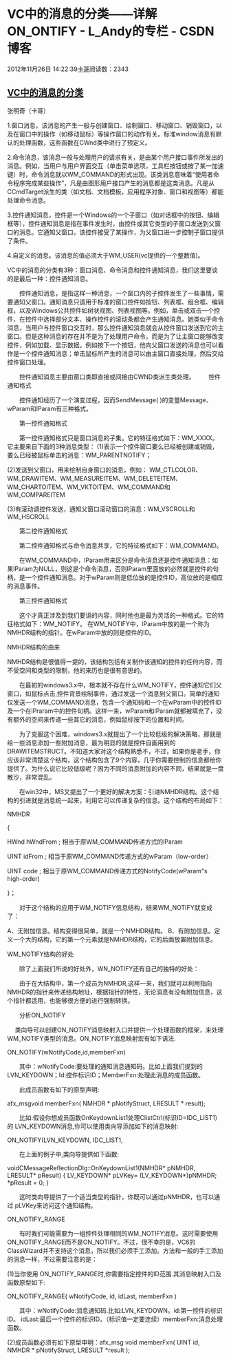 # VC中的消息的分类——详解ON_ONTIFY - L_Andy的专栏 - CSDN博客

2012年11月26日 14:22:39[卡哥](https://me.csdn.net/L_Andy)阅读数：2343



## [VC中的消息的分类](http://www.cnblogs.com/shangsrs/archive/2012/09/03/2669051.html)

张明奇（卡哥）

1.窗口消息，该消息的产生一般与创建窗口、绘制窗口、移动窗口、销毁窗口，以及在窗口中的操作（如移动鼠标）等操作窗口的动作有关。标准window消息有默认的处理函数，这些函数在CWnd类中进行了预定义。

2.命令消息，该消息一般与处理用户的请求有关，是由某个用户接口事件所发出的消息。例如，当用户与用户界面交互（单击菜单选项，工具栏按钮或按了某一加速键）时，命令消息就以WM_COMMAND的形式出现。该类消息意味着“使用者命令程序完成某些操作”，凡是由图形用户接口产生的消息都是这类消息。凡是从CCmdTarget派生的类（如文档、文档模板，应用程序对象、窗口和视图等）都能处理命令消息。

3.控件通知消息，控件是一个Windows的一个子窗口（如对话框中的按钮、编辑框等），控件通知消息是指在事件发生时，由控件或其它类型的子窗口发送到父窗口的消息。它通知父窗口，该控件接受了某操作，为父窗口进一步控制子窗口提供了条件。

4.自定义的消息。该消息的值必须大于WM_USER(vc提供的一个整数值)。

VC中的消息的分类有3种：窗口消息、命令消息和控件通知消息，我们这里要谈的是最后一种：控件通知消息。

　　控件通知消息，是指这样一种消息，一个窗口内的子控件发生了一些事情，需要通知父窗口。通知消息只适用于标准的窗口控件如按钮、列表框、组合框、编辑框，以及Windows公共控件如树状视图、列表视图等。例如，单击或双击一个控件、在控件中选择部分文本、操作控件的滚动条都会产生通知消息。她类似于命令消息，当用户与控件窗口交互时，那么控件通知消息就会从控件窗口发送到它的主窗口。但是这种消息的存在并不是为了处理用户命令，而是为了让主窗口能够改变控件，例如加载、显示数据。例如按下一个按钮，他向父窗口发送的消息也可以看作是一个控件通知消息；单击鼠标所产生的消息可以由主窗口直接处理，然后交给控件窗口处理。

　　控件通知消息主要由窗口类即直接或间接由CWND类派生类处理。
　　控件通知格式

　　控件通知经历了一个演变过程，因而SendMessage( )的变量Message、wParam和lParam有三种格式。

　　第一控件通知格式

　　第一控件通知格式只是窗口消息的子集。它的特征格式如下：WM_XXXX。它主要来自下面的3种消息类型：
(1)表示一个控件窗口要么已经被创建或销毁，要么已经被鼠标单击的消息：WM_PARENTNOTIFY；

(2)发送到父窗口，用来绘制自身窗口的消息，例如： WM_CTLCOLOR、WM_DRAWITEM、WM_MEASUREITEM、WM_DELETEITEM、WM_CHARTOITEM、WM_VKTOITEM、WM_COMMAND和WM_COMPAREITEM

(3)有滚动调控件发送，通知父窗口滚动窗口的消息：WM_VSCROLL和WM_HSCROLL

　　第二控件通知格式

　　第二控件通知格式与命令消息共享，它的特征格式如下：WM_COMMAND。

　　在WM_COMMAND中，lParam用来区分是命令消息还是控件通知消息：如果lParam为NULL，则这是个命令消息，否则lParam里面放的必然就是控件的句柄，是一个控件通知消息。对于wParam则是低位放的是控件ID，高位放的是相应的消息事件。

　　第三控件通知格式

　　这个才真正涉及到我们要讲的内容，同时他也是最为灵活的一种格式。它的特征格式如下：WM_NOTIFY。
在WM_NOTIFY中，lParam中放的是一个称为NMHDR结构的指针。在wParam中放的则是控件的ID。

NMHDR结构的由来

NMHDR结构是很值得一提的，该结构包括有关制作该通知的控件的任何内容，而不受空间和类型的限制，他的来历也是很有意思的。

　　在最初的windows3.x中，根本就不存在什么WM_NOTIFY，控件通知它们父窗口，如鼠标点击,控件背景绘制事件，通过发送一个消息到父窗口。简单的通知仅发送一个WM_COMMAND消息，包含一个通知码和一个在wParam中的控件ID及一个在lPraram中的控件句柄。这样一来，wParam和lParam就都被填充了，没有额外的空间来传递一些其它的消息，例如鼠标按下的位置和时间。

　　为了克服这个困难，windows3.x就提出了一个比较低级的解决策略，那就是给一些消息添加一些附加消息，最为明显的就是控件自画用到的DRAWITEMSTRUCT。不知道大家对这个结构熟悉不，不过，如果你是老手，你应该非常清楚这个结构，这个结构包含了9个内容，几乎你需要控制的信息都给你提供了。为什么说它比较低级呢？因为不同的消息附加的内容不同，结果就是一盘散沙，非常混乱。

　　在win32中，MS又提出了一个更好的解决方案：引进NMHDR结构。这个结构的引进就是消息统一起来，利用它可以传递复杂的信息。这个结构的布局如下：

NMHDR

{

HWnd hWndFrom ; 相当于原WM_COMMAND传递方式的lParam

UINT idFrom ; 相当于原WM_COMMAND传递方式的wParam（low-order）

UINT code ; 相当于原WM_COMMAND传递方式的NotifyCode(wParam"s high-order)

}；

　　对于这个结构的应用于WM_NOTIFY信息结构，结果WM_NOTIFY就变成了：

A、无附加信息。结构变得很简单，就是一个NMHDR结构。
B、有附加信息。定义一个大的结构，它的第一个元素就是NMHDR结构，它的后面放置附加信息。

WM_NOTIFY结构的好处

　　除了上面我们所说的好处外，WN_NOTIFY还有自己的独特的好处：

　　由于在大结构中，第一个成员为NMHDR,这样一来，我们就可以利用指向NMHDR的指针来传递结构地址，根据指针的特性，无论消息有没有附加信息，这个指针都适用，也能够很方便的进行强制转换。

　　分析ON_NOTIFY

　 类向导可以创建ON_NOTIFY消息映射入口并提供一个处理函数的框架，来处理WM_NOTIFY类型的消息。ON_NOTIFY消息映射宏有如下语法.

ON_NOTIFY(wNotifyCode,id,memberFxn)

　　其中：wNotifyCode:要处理的通知消息通知码。比如上面我们提到的LVN_KEYDOWN；Id:控件标识ID；MemberFxn:处理此消息的成员函数。

　　此成员函数有如下的原型声明:

afx_msgvoid memberFxn( NMHDR * pNotifyStruct, LRESULT * result);

　　比如:假设你想成员函数OnKeydownList1处理ClistCtrl(标识ID=IDC_LIST1）的 LVN_KEYDOWN消息,你可以使用类向导添加如下的消息映射:

ON_NOTIFY(LVN_KEYDOWN, IDC_LIST1, 

　　在上面的例子中,类向导提供如下函数:

voidCMessageReflectionDlg::OnKeydownList1(NMHDR* pNMHDR, LRESULT* pResult)
{
LV_KEYDOWN* pLVKey= (LV_KEYDOWN*)pNMHDR;
*pResult = 0;
 }

　　这时类向导提供了一个适当类型的指针，你既可以通过pNMHDR，也可以通过 pLVKey来访问这个通知结构。

ON_NOTIFY_RANGE

　　有时我们可能需要为一组控件处理相同的WM_NOTIFY消息。这时需要使用ON_NOTIFY_RANGE而不是ON_NOTIFY。不过，很不幸的是，VC6的ClassWizard并不支持这个消息，所以我们必须手工添加。方法和一般的手工添加的消息一样，不过需要注意的是：

(1)当你使用 ON_NOTIFY_RANGE时,你需要指定控件的ID范围.其消息映射入口及函数原型如下:

ON_NOTIFY_RANGE( wNotifyCode, id, idLast, memberFxn )

　　其中：wNotifyCode:消息通知码.比如:LVN_KEYDOWN。id:第一控件的标识ID。
idLast:最后一个控件的标识ID。（标识值一定要连续）memberFxn:消息处理函数。

(2)成员函数必须有如下原型申明：afx_msg void memberFxn( UINT id, NMHDR * pNotifyStruct, LRESULT *result );

